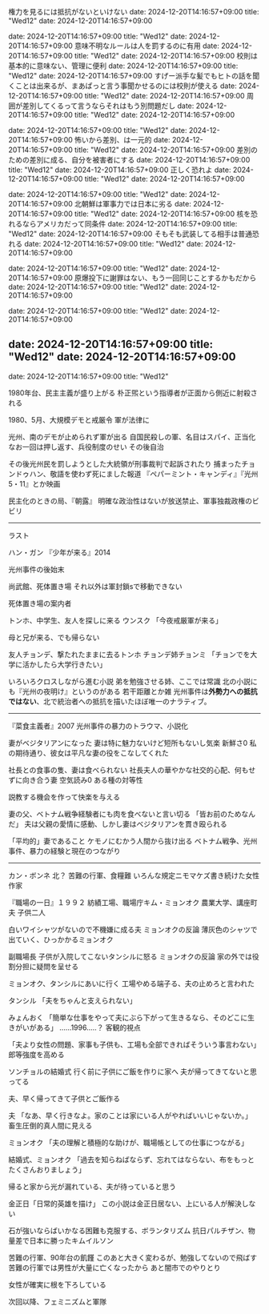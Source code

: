 権力を見るには抵抗がないといけない
date: 2024-12-20T14:16:57+09:00
title: "Wed12"
date: 2024-12-20T14:16:57+09:00

date: 2024-12-20T14:16:57+09:00
title: "Wed12"
date: 2024-12-20T14:16:57+09:00
意味不明なルールは人を罰するのに有用
date: 2024-12-20T14:16:57+09:00
title: "Wed12"
date: 2024-12-20T14:16:57+09:00
校則は基本的に意味ない、管理に便利
date: 2024-12-20T14:16:57+09:00
title: "Wed12"
date: 2024-12-20T14:16:57+09:00
すげー派手な髪でもヒトの話を聞くことは出来るが、まあぱっと言う事聞かせるのには校則が使える
date: 2024-12-20T14:16:57+09:00
title: "Wed12"
date: 2024-12-20T14:16:57+09:00
周囲が差別してくるって言うならそれはもう別問題だし
date: 2024-12-20T14:16:57+09:00
title: "Wed12"
date: 2024-12-20T14:16:57+09:00

date: 2024-12-20T14:16:57+09:00
title: "Wed12"
date: 2024-12-20T14:16:57+09:00
怖いから差別、は一元的
date: 2024-12-20T14:16:57+09:00
title: "Wed12"
date: 2024-12-20T14:16:57+09:00
差別のための差別に成る、自分を被害者にする
date: 2024-12-20T14:16:57+09:00
title: "Wed12"
date: 2024-12-20T14:16:57+09:00
正しく恐れよ
date: 2024-12-20T14:16:57+09:00
title: "Wed12"
date: 2024-12-20T14:16:57+09:00

date: 2024-12-20T14:16:57+09:00
title: "Wed12"
date: 2024-12-20T14:16:57+09:00
北朝鮮は軍事力では日本に劣る
date: 2024-12-20T14:16:57+09:00
title: "Wed12"
date: 2024-12-20T14:16:57+09:00
核を恐れるならアメリカだって同条件
date: 2024-12-20T14:16:57+09:00
title: "Wed12"
date: 2024-12-20T14:16:57+09:00
そもそも武装してる相手は普通恐れる
date: 2024-12-20T14:16:57+09:00
title: "Wed12"
date: 2024-12-20T14:16:57+09:00

date: 2024-12-20T14:16:57+09:00
title: "Wed12"
date: 2024-12-20T14:16:57+09:00
原爆投下に謝罪はない、もう一回同じことするかもだから
date: 2024-12-20T14:16:57+09:00
title: "Wed12"
date: 2024-12-20T14:16:57+09:00

date: 2024-12-20T14:16:57+09:00
title: "Wed12"
date: 2024-12-20T14:16:57+09:00

date: 2024-12-20T14:16:57+09:00
title: "Wed12"
date: 2024-12-20T14:16:57+09:00
---
date: 2024-12-20T14:16:57+09:00
title: "Wed12"

1980年台、民主主義が盛り上がる
朴正煕という指導者が正面から側近に射殺される

1980、5月、大規模デモと戒厳令
軍が法律に

光州、南のデモが止められず軍が出る
  自国民殺しの軍、名目はスパイ、正当化
なお一回は押し返す、兵役制度のせい
その後自治

その後光州民を罰しようとした大統領が刑事裁判で起訴されたり
捕まったチョンドゥハン、敬語を使わず死にました報道
『ペパーミント・キャンディ』『光州5・11』とか映画

民主化のときの局、『朝露』
明確な政治性はないが放送禁止、軍事独裁政権のビビリ

---

ラスト

ハン・ガン
『少年が来る』2014

光州事件の後始末

尚武館、死体置き場
それ以外は軍封鎖sで移動できない

死体置き場の案内者

トンホ、中学生、友人を探しに来る
ウンスク
「今夜戒厳軍が来る」

母と兄が来る、でも帰らない

友人チョンデ、撃たれたままに去るトンホ
チョンデ姉チョンミ
「チョンでを大学に活かしたら大学行きたい」


いろいろクロスしながら進む小説
弟を勉強させる姉、ここでは常識
北の小説にも『光州の夜明け』というのがある
  若干距離とか雑
光州事件は**外勢力への抵抗ではない**、北で統治者への抵抗を描いたほぼ唯一のナラティブ。

---

『菜食主義者』2007
光州事件の暴力のトラウマ、小説化

妻がベジタリアンになった
妻は特に魅力ないけど短所もないし気楽
  新鮮さ0
私の期待通り、彼女は平凡な妻の役をこなしてくれた

社長との食事の隻、妻は食べられない
社長夫人の華やかな社交的心配、何もせずに向き合う妻
  空気読み0
  ある種の対等性

  説教する機会を作って快楽を与える

妻の父、ベトナム戦争経験者にも肉を食べないと言い切る
「皆お前のためなんだ」
夫は父親の愛情に感動、しかし妻はベジタリアンを貫き殴られる


「平均的」妻であること
ケモノにむかう人間から抜け出る
ベトナム戦争、光州事件、暴力の経験と現在のつながり

---

カン・ボンネ
北？
苦難の行軍、食糧難
いろんな規定ニモマケズ書き続けた女性作家

『職場の一日』１９９２
紡績工場、職場庁キム・ミョンオク
農業大学、講座町夫
子供二人

白いワイシャツがないので不機嫌に成る夫
ミョンオクの反論
薄灰色のシャツで出ていく、ひっかかるミョンオク

副職場長
子供が入院してこないタンシルに怒る
ミョンオクの反論
  家の外では役割分担に疑問を呈せる
  
ミョンオク、タンシルにあいに行く
工場やめる端子る、夫の止めろと言われた

タンシル
「夫をちゃんと支えられない」

みょんおく
「簡単な仕事をやって夫にぶら下がって生きるなら、そのどこに生きがいがある」
  ……1996…‥？
  客観的視点

「夫より女性の問題、家事も子供も、工場も全部できればそういう事言わない」
  郎等強度を高める
  
ソンチョルの結婚式
行く前に子供にご飯を作りに家へ
  夫が帰ってきてないと思ってる

夫、早く帰ってきて子供とご飯作る

夫
「なあ、早く行きなよ。家のことは家にいる人がやればいいじゃないか。」
  畜生圧倒的真人間に見える

ミョンオク
「夫の理解と積極的な助けが、職場帳としての仕事につながる」

結婚式、ミョンオク
「過去を知らねばならず、忘れてはならない、布をもっとたくさんおりましょう」

帰ると家から光が漏れている、夫が待っていると思う


金正日「日常的英雄を描け」
  この小説は金正日居ない、上にいる人が解決しない
  
石が強いならばいかなる困難も克服する、ボランタリズム
  抗日パルチザン、物量差で日本に勝ったキムイルソン
  

苦難の行軍、90年台の飢饉
このあと大きく変わるが、勉強してないので飛ばす
苦難の行軍では男性が大量に亡くなったから
あと闇市でのやりとり

女性が確実に根を下ろしている


次回以降、フェミニズムと軍隊





































